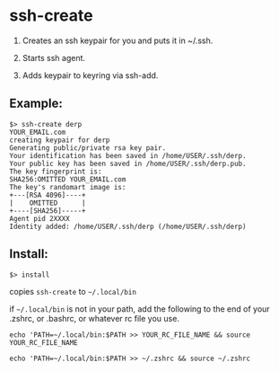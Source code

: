 # ssh-create

1. Creates an ssh keypair for you and puts it in ~/.ssh.

2. Starts ssh agent.

3. Adds keypair to keyring via ssh-add.

## Example:

```
$> ssh-create derp
YOUR_EMAIL.com
creating keypair for derp
Generating public/private rsa key pair.
Your identification has been saved in /home/USER/.ssh/derp.
Your public key has been saved in /home/USER/.ssh/derp.pub.
The key fingerprint is:
SHA256:OMITTED YOUR_EMAIL.com
The key's randomart image is:
+---[RSA 4096]----+
|    OMITTED      |
+----[SHA256]-----+
Agent pid 2XXXX
Identity added: /home/USER/.ssh/derp (/home/USER/.ssh/derp)
```

## Install:

```
$> install
```
copies `ssh-create` to `~/.local/bin`

if `~/.local/bin` is not in your path, add the following to the end of your .zshrc, or .bashrc, or whatever rc file you use.

```
echo 'PATH=~/.local/bin:$PATH >> YOUR_RC_FILE_NAME && source YOUR_RC_FILE_NAME

echo 'PATH=~/.local/bin:$PATH >> ~/.zshrc && source ~/.zshrc
```


